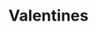 ---
layout: catalog
slug: products
title: "Valentines"
category: "catalog"
pdf: Val-2014-Catalog.pdf
cover: Val-2014-Catalog-cover.jpg
directory: valentines
filebase: pages/Val 2014 Catalog noprice
extension: jpg
numslides: 11
spread: true
---